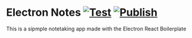 # Electron Notes [![Test](https://github.com/lavalleeale/electronNotes/actions/workflows/test.yml/badge.svg)](https://github.com/lavalleeale/electronNotes/actions/workflows/test.yml) [![Publish](https://github.com/lavalleeale/electronNotes/actions/workflows/publish.yml/badge.svg)](https://github.com/lavalleeale/electronNotes/actions/workflows/publish.yml)

This is a sipmple notetaking app made with the Electron React Boilerplate